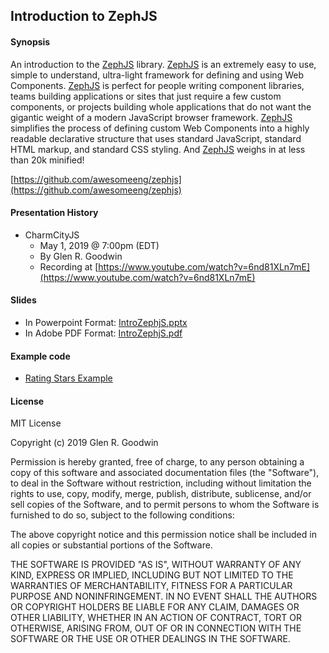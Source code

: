 ## Introduction to ZephJS

#### Synopsis

An introduction to the [ZephJS](https://github.com/awesomeeng/zephjs) library. [ZephJS](https://github.com/awesomeeng/zephjs) is an extremely easy to use, simple to understand, ultra-light framework for defining and using Web Components. [ZephJS](https://github.com/awesomeeng/zephjs) is perfect for people writing component libraries, teams building applications or sites that just require a few custom components, or projects building whole applications that do not want the gigantic weight of a modern JavaScript browser framework. [ZephJS](https://github.com/awesomeeng/zephjs) simplifies the process of defining custom Web Components into a highly readable declarative structure that uses standard JavaScript, standard HTML markup, and standard CSS styling. And [ZephJS](https://github.com/awesomeeng/zephjs) weighs in at less than 20k minified!

[https://github.com/awesomeeng/zephjs](https://github.com/awesomeeng/zephjs)

#### Presentation History

* CharmCityJS
  - May 1, 2019 @ 7:00pm (EDT)
  - By Glen R. Goodwin
  - Recording at [https://www.youtube.com/watch?v=6nd81XLn7mE](https://www.youtube.com/watch?v=6nd81XLn7mE)

#### Slides

 - In Powerpoint Format: [IntroZephjS.pptx](https://github.com/arei/talks/raw/master/IntroZephjS/IntroZephjS.pptx)
 - In Adobe PDF Format: [IntroZephjS.pdf](https://github.com/arei/talks/raw/master/IntroZephjS/IntroZephjS.pdf)

#### Example code
 - [Rating Stars Example](https://github.com/arei/talks/tree/master/IntroZephJS/example)

#### License

MIT License

Copyright (c) 2019 Glen R. Goodwin

Permission is hereby granted, free of charge, to any person obtaining a copy
of this software and associated documentation files (the "Software"), to deal
in the Software without restriction, including without limitation the rights
to use, copy, modify, merge, publish, distribute, sublicense, and/or sell
copies of the Software, and to permit persons to whom the Software is
furnished to do so, subject to the following conditions:

The above copyright notice and this permission notice shall be included in all
copies or substantial portions of the Software.

THE SOFTWARE IS PROVIDED "AS IS", WITHOUT WARRANTY OF ANY KIND, EXPRESS OR
IMPLIED, INCLUDING BUT NOT LIMITED TO THE WARRANTIES OF MERCHANTABILITY,
FITNESS FOR A PARTICULAR PURPOSE AND NONINFRINGEMENT. IN NO EVENT SHALL THE
AUTHORS OR COPYRIGHT HOLDERS BE LIABLE FOR ANY CLAIM, DAMAGES OR OTHER
LIABILITY, WHETHER IN AN ACTION OF CONTRACT, TORT OR OTHERWISE, ARISING FROM,
OUT OF OR IN CONNECTION WITH THE SOFTWARE OR THE USE OR OTHER DEALINGS IN THE
SOFTWARE.

